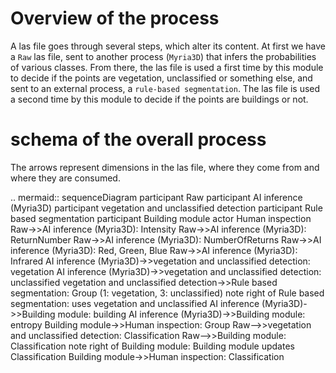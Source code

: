 # Overview of the process

A las file goes through several steps, which alter its content. 
At first we have a `Raw` las file, sent to another process (`Myria3D`) that infers the probabilities of various classes.
From there, the las file is used a first time by this module to decide if the points are vegetation, unclassified or something else, and sent to an external process, a `rule-based segmentation`.
The las file is used a second time by this module to decide if the points are buildings or not. 

# schema of the overall process
The arrows represent dimensions in the las file, where they come from and where they are consumed.

.. mermaid::
	sequenceDiagram
		participant Raw
		participant AI inference (Myria3D)
		participant vegetation and unclassified detection
		participant Rule based segmentation
		participant Building module
		actor Human inspection
		Raw->>AI inference (Myria3D): Intensity
		Raw->>AI inference (Myria3D): ReturnNumber
		Raw->>AI inference (Myria3D): NumberOfReturns
		Raw->>AI inference (Myria3D): Red, Green, Blue
		Raw->>AI inference (Myria3D): Infrared
		AI inference (Myria3D)->>vegetation and unclassified detection: vegetation
		AI inference (Myria3D)->>vegetation and unclassified detection: unclassified
		vegetation and unclassified detection->>Rule based segmentation: Group (1: vegetation, 3: unclassified)
		note right of Rule based segmentation: uses vegetation and unclassified
		AI inference (Myria3D)->>Building module: building
		AI inference (Myria3D)->>Building module: entropy
		Building module->>Human inspection: Group
		Raw-->>vegetation and unclassified detection: Classification
		Raw-->>Building module: Classification
		note right of Building module: Building module updates Classification
		Building module->>Human inspection: Classification